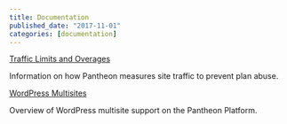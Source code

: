 ```yaml
---
title: Documentation
published_date: "2017-11-01"
categories: [documentation]
---
```

[Traffic Limits and Overages](/guides/account-mgmt/traffic)

Information on how Pantheon measures site traffic to prevent plan abuse.

[WordPress Multisites](/guides/multisite)

Overview of WordPress multisite support on the Pantheon Platform.
